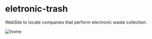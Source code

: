 # eletronic-trash
WebSite to locate companies that perform electronic waste collection.

![home](https://user-images.githubusercontent.com/44447232/85852060-43402780-b786-11ea-9878-beb463b760b6.PNG)
